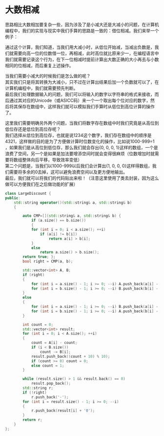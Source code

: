 # 大数相减
思路相比大数相加要复杂一些，因为涉及了是小减大还是大减小的问题，在计算机编程中，我们的实现与现实中我们手算的思路是一致的：借位相减。我们来举一个例子：

通过这个计算，我们知道，当我们用大减小时，从低位开始减，当减出负数是，我们就需要向高一位的位数借一位，再相减，此时高位就比原来少一，在编程语言中我们就需要记录这个行为，在下一位相减时提前计算出大数正确的大小再去与小数相同的位相减，而后重复上述操作。

当我们需要小减大的时候我们是怎么做的呢？   
其实我们只是将其转换为大减小，只不过在计算出结果后加一个负数就可以了，在计算机编程中，我们就需要预先判断。    
最后我们处理数据输入的问题，我们可以将输入的数字以字符串的格式来接收，而后通过其对应的Unicode（或ASICC码）来一个一个取出每个位对应的数字，然后将其保存在数组中，这样我们就可以模拟我们手算时从低位到高位计算的操作了。

这里我们需要明确另外两个问题，当我们将数字存在数组中时我们究竟是从高位到低位存还是低位到高位存呢？   
我们选择从低位到高位存，也就是说1234这个数字，我们存在数组中的顺序是4321，这样做的目的是为了方便做计算时位数变化的操作，比如说1000-999=1 ，如果我们是从高位到低位存，那么我们就会存出{0, 0, 0, 1}这样的数组，一个是浪费了空间，另一个是如果是加法要增添空间时就会变得很麻烦（位数增加时就需要将数组整体向后平移，导致效率变低）    
第二个问题是，当我们以1000-999以后我们会计算出{1, 0, 0, 0}这样得数组，我们需要将多余的0去掉，这可以避免浪费空间以及更方便地输出。   
最后，我们就可以将我们的代码贴出来啦！（注意这里使用了类去封装，因为这么做可以方便我们在之后做功能的扩展）
```cpp
class LargeDiscount {
public:
	std::string operator()(std::string& a, std::string& b)
	{

		auto CMP=[](std::string& a, std::string& b) {
            if (a.size() == b.size()) 
            {
			for (int i = 0; i < a.size(); ++i)
				if (a[i] != b[i])
					return a[i] > b[i];
		    }
		    else
			    return a.size() > b.size();
		return true; };
		bool right = CMP(a, b);

		std::vector<int> A, B;
		if (right)
		{
			for (int i = a.size() - 1; i >= 0; --i) A.push_back(a[i] - '0');
			for (int i = b.size() - 1; i >= 0; --i) B.push_back(b[i] - '0');
		}
		else
		{
			for (int i = a.size() - 1; i >= 0; --i) B.push_back(a[i] - '0');
			for (int i = b.size() - 1; i >= 0; --i) A.push_back(b[i] - '0');
		}

		int count = 0;
		std::vector<int> result;
		for (int i = 0; i < A.size(); ++i)
		{
			count = A[i] - count;
			if (i < B.size())
				count -= B[i];
			result.push_back((count + 10) % 10);
			if (count >= 0) count = 0;
			else count = 1;
		}

		while (result.size() > 1 && result.back() == 0)
			result.pop_back();
		std::string r;
		if (!right)
			r.push_back('-');
		for (int i = result.size() - 1; i >= 0; --i)
		{
			r.push_back(result[i] + '0');
		}
		return r;
	}
};
```

